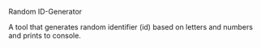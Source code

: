 Random ID-Generator

A tool that generates random identifier (id) based on letters and numbers and prints to console.